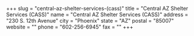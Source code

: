 +++
slug = "central-az-shelter-services-(cass)"
title = "Central AZ Shelter Services (CASS)"
name = "Central AZ Shelter Services (CASS)"
address = "230 S. 12th Avenue"
city = "Phoenix"
state = "AZ"
postal = "85007"
website = ""
phone = "602-256-6945"
fax = ""
+++
